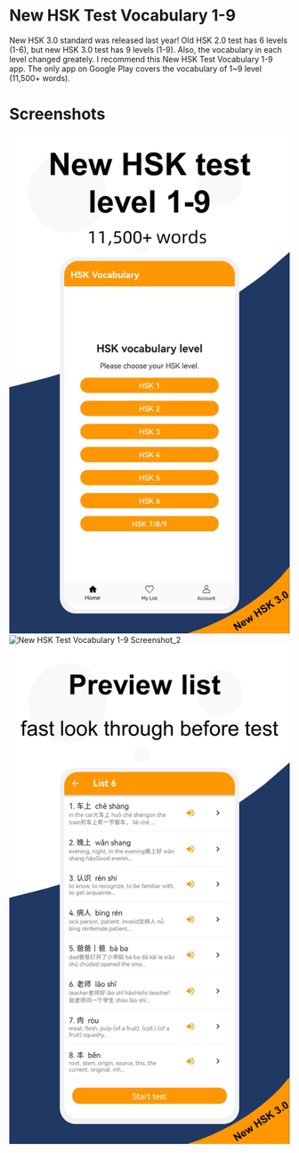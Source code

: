 # New HSK Test Vocabulary 1-9
New HSK 3.0 standard was released last year! Old HSK 2.0 test has 6 levels (1-6), but new HSK 3.0 test has 9 levels (1-9). Also, the vocabulary in each level changed greately. I recommend this New HSK Test Vocabulary 1-9 app. The only app on Google Play covers the vocabulary of 1~9 level (11,500+ words). 
# Screenshots
![New HSK Test Vocabulary 1-9 Screenshot_1](/public_img/NewHSKTestVocabulary1-9Screenshot_1.jpg "New HSK Test Vocabulary 1-9 Screenshot")
![New HSK Test Vocabulary 1-9 Screenshot_2](/public_img/NewHSKTestVocabulary1-9Screenshot_2.jpg "New HSK Test Vocabulary 1-9 Screenshot")
![New HSK Test Vocabulary 1-9 Screenshot_3](/public_img/NewHSKTestVocabulary1-9Screenshot_3.jpg "New HSK Test Vocabulary 1-9 Screenshot")